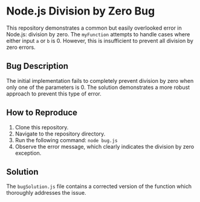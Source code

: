 # Node.js Division by Zero Bug

This repository demonstrates a common but easily overlooked error in Node.js: division by zero.  The `myFunction` attempts to handle cases where either input `a` or `b` is 0. However, this is insufficient to prevent all division by zero errors.

## Bug Description

The initial implementation fails to completely prevent division by zero when only one of the parameters is 0.  The solution demonstrates a more robust approach to prevent this type of error.

## How to Reproduce

1. Clone this repository.
2. Navigate to the repository directory.
3. Run the following command: `node bug.js`
4. Observe the error message, which clearly indicates the division by zero exception.

## Solution

The `bugSolution.js` file contains a corrected version of the function which thoroughly addresses the issue.
